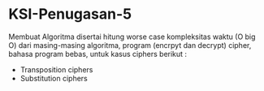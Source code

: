 # KSI-Penugasan-5
Membuat Algoritma disertai hitung worse case kompleksitas waktu (O big O) dari masing-masing algoritma, program (encrpyt dan decrypt) cipher,  bahasa program bebas, untuk kasus ciphers berikut :
- Transposition ciphers
- Substitution ciphers